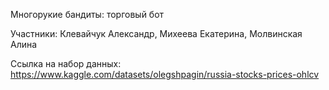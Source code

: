 Многорукие бандиты: торговый бот


Участники: Клевайчук Александр, Михеева Екатерина, Молвинская Алина


Ссылка на набор данных: https://www.kaggle.com/datasets/olegshpagin/russia-stocks-prices-ohlcv
